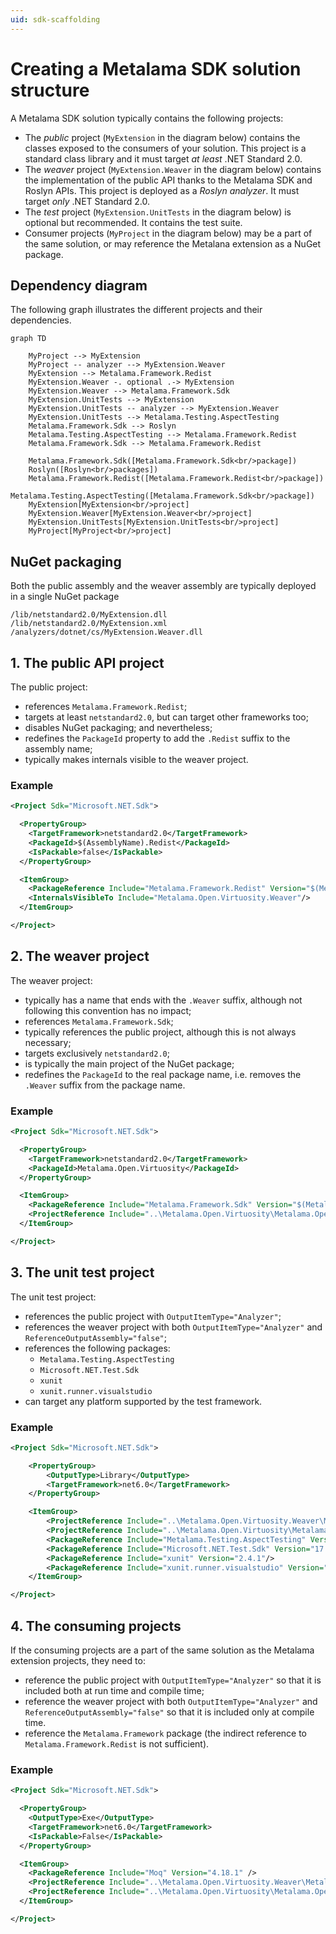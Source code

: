 ```yaml
---
uid: sdk-scaffolding
---
```


# Creating a Metalama SDK solution structure

A Metalama SDK solution typically contains the following projects:

* The _public_ project (`MyExtension` in the diagram below) contains the classes exposed to the consumers of your solution. This project is a standard class library and it must target _at least_ .NET Standard 2.0.
* The _weaver_ project (`MyExtension.Weaver` in the diagram below) contains the implementation of the public API thanks to the Metalama SDK and Roslyn APIs. This project is deployed as a _Roslyn analyzer_. It must target _only_ .NET Standard 2.0.
* The _test_ project (`MyExtension.UnitTests` in the diagram below)  is optional but recommended. It contains the test suite.
* Consumer projects (`MyProject` in the diagram below) may be a part of the same solution, or may reference the Metalana extension as a NuGet package.

## Dependency diagram

The following graph illustrates the different projects and their dependencies.

```mermaid
graph TD

    MyProject --> MyExtension
    MyProject -- analyzer --> MyExtension.Weaver
    MyExtension --> Metalama.Framework.Redist
    MyExtension.Weaver -. optional .-> MyExtension
    MyExtension.Weaver --> Metalama.Framework.Sdk
    MyExtension.UnitTests --> MyExtension
    MyExtension.UnitTests -- analyzer --> MyExtension.Weaver
    MyExtension.UnitTests --> Metalama.Testing.AspectTesting
    Metalama.Framework.Sdk --> Roslyn
    Metalama.Testing.AspectTesting --> Metalama.Framework.Redist
    Metalama.Framework.Sdk --> Metalama.Framework.Redist
    
    Metalama.Framework.Sdk([Metalama.Framework.Sdk<br/>package])
    Roslyn([Roslyn<br/>packages])
    Metalama.Framework.Redist([Metalama.Framework.Redist<br/>package])
    Metalama.Testing.AspectTesting([Metalama.Framework.Sdk<br/>package]) 
    MyExtension[MyExtension<br/>project]
    MyExtension.Weaver[MyExtension.Weaver<br/>project]
    MyExtension.UnitTests[MyExtension.UnitTests<br/>project]
    MyProject[MyProject<br/>project]
```

## NuGet packaging

Both the public assembly and the weaver assembly are typically deployed in a single NuGet package

```text
/lib/netstandard2.0/MyExtension.dll
/lib/netstandard2.0/MyExtension.xml
/analyzers/dotnet/cs/MyExtension.Weaver.dll
```

[comment]: # (TODO)

## 1. The public API project

The public project:

* references `Metalama.Framework.Redist`;
* targets at least `netstandard2.0`, but can target other frameworks too;
* disables NuGet packaging; and nevertheless;
* redefines the `PackageId` property to add the `.Redist` suffix to the assembly name;
* typically makes internals visible to the weaver project.


### Example

```xml
<Project Sdk="Microsoft.NET.Sdk">

  <PropertyGroup>
    <TargetFramework>netstandard2.0</TargetFramework>
    <PackageId>$(AssemblyName).Redist</PackageId>
    <IsPackable>false</IsPackable>
  </PropertyGroup>

  <ItemGroup>
    <PackageReference Include="Metalama.Framework.Redist" Version="$(MetalamaVersion)" />
    <InternalsVisibleTo Include="Metalama.Open.Virtuosity.Weaver"/>
  </ItemGroup>

</Project>
```

## 2. The weaver project

The weaver project:

* typically has a name that ends with the `.Weaver` suffix, although not following this convention has no impact;
* references `Metalama.Framework.Sdk`;
* typically references the public project, although this is not always necessary;
* targets exclusively `netstandard2.0`;
* is typically the main project of the NuGet package;
* redefines the `PackageId` to the real package name, i.e. removes the `.Weaver` suffix from the package name.
  
### Example

```xml
<Project Sdk="Microsoft.NET.Sdk">

  <PropertyGroup>
    <TargetFramework>netstandard2.0</TargetFramework>
    <PackageId>Metalama.Open.Virtuosity</PackageId>
  </PropertyGroup>

  <ItemGroup>
    <PackageReference Include="Metalama.Framework.Sdk" Version="$(MetalamaVersion)" />
    <ProjectReference Include="..\Metalama.Open.Virtuosity\Metalama.Open.Virtuosity.csproj" />
  </ItemGroup>

</Project>
```

## 3. The unit test project

The unit test project:

* references the public project with `OutputItemType="Analyzer"`;
* references the weaver project with both `OutputItemType="Analyzer"` and `ReferenceOutputAssembly="false"`;
* references the following packages:
  * `Metalama.Testing.AspectTesting`
  * `Microsoft.NET.Test.Sdk`
  * `xunit`
  * `xunit.runner.visualstudio`
* can target any platform supported by the test framework.

### Example

```xml
<Project Sdk="Microsoft.NET.Sdk">

    <PropertyGroup>
        <OutputType>Library</OutputType>
        <TargetFramework>net6.0</TargetFramework>
    </PropertyGroup>

    <ItemGroup>
        <ProjectReference Include="..\Metalama.Open.Virtuosity.Weaver\Metalama.Open.Virtuosity.Weaver.csproj" OutputItemType="Analyzer" ReferenceOutputAssembly="false"/>
        <ProjectReference Include="..\Metalama.Open.Virtuosity\Metalama.Open.Virtuosity.csproj" OutputItemType="Analyzer"/>
        <PackageReference Include="Metalama.Testing.AspectTesting" Version="$(MetalamaVersion)"/>
        <PackageReference Include="Microsoft.NET.Test.Sdk" Version="17.2.0"/>
        <PackageReference Include="xunit" Version="2.4.1"/>
        <PackageReference Include="xunit.runner.visualstudio" Version="2.4.5"/>
    </ItemGroup>

</Project>
```

## 4. The consuming projects

If the consuming projects are a part of the same solution as the Metalama extension projects, they need to:

* reference the public project with `OutputItemType="Analyzer"` so that it is included both at run time and compile time;
* reference the weaver project with both `OutputItemType="Analyzer"` and `ReferenceOutputAssembly="false"` so that it is included only at compile time.
* reference the `Metalama.Framework` package (the indirect reference to `Metalama.Framework.Redist` is not sufficient).

### Example

```xml
<Project Sdk="Microsoft.NET.Sdk">

  <PropertyGroup>
    <OutputType>Exe</OutputType>
    <TargetFramework>net6.0</TargetFramework>
    <IsPackable>False</IsPackable>
  </PropertyGroup>

  <ItemGroup>
    <PackageReference Include="Moq" Version="4.18.1" />
	<ProjectReference Include="..\Metalama.Open.Virtuosity.Weaver\Metalama.Open.Virtuosity.Weaver.csproj" OutputItemType="Analyzer" ReferenceOutputAssembly="false" />
	<ProjectReference Include="..\Metalama.Open.Virtuosity\Metalama.Open.Virtuosity.csproj" OutputItemType="Analyzer" />
  </ItemGroup>

</Project>
```
